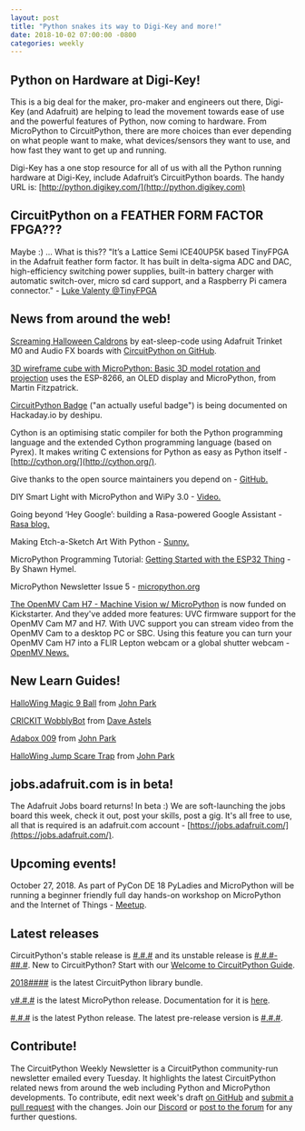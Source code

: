 ```yaml
---
layout: post
title: "Python snakes its way to Digi-Key and more!"
date: 2018-10-02 07:00:00 -0800
categories: weekly
---
```


## Python on Hardware at Digi-Key! 

This is a big deal for the maker, pro-maker and engineers out there, Digi-Key (and Adafruit) are helping to lead the movement towards ease of use and the powerful features of Python, now coming to hardware. From MicroPython to CircuitPython, there are more choices than ever depending on what people want to make, what devices/sensors they want to use, and how fast they want to get up and running.

Digi-Key has a one stop resource for all of us with all the Python running hardware at Digi-Key, include Adafruit’s CircuitPython boards. The handy URL is: [http://python.digikey.com/](http://python.digikey.com)

## CircuitPython on a FEATHER FORM FACTOR FPGA???

Maybe :) ... What is this?? "It’s a Lattice Semi ICE40UP5K based TinyFPGA in the Adafruit feather form factor.  It has built in delta-sigma ADC and DAC, high-efficiency switching power supplies, built-in  battery charger with automatic switch-over, micro sd card support, and a Raspberry Pi camera connector." - [Luke Valenty @TinyFPGA](https://twitter.com/TinyFPGA/status/1046217580829007872)

## News from around the web!

[Screaming Halloween Caldrons](https://www.youtube.com/watch?v=Y6LtwUQfxBw) by eat-sleep-code using Adafruit Trinket M0 and Audio FX boards with [CircuitPython on GitHub](https://github.com/eat-sleep-code/circuitpython-halloween-cauldrons).

[3D wireframe cube with MicroPython: Basic 3D model rotation and projection](https://www.pymadethis.com/article/3d-rotating-cube-micropython-oled/) uses the ESP-8266, an OLED display and MicroPython, from Martin Fitzpatrick.

[CircuitPython Badge](https://hackaday.io/project/100853-circuitpython-badge) ("an actually useful badge") is being documented on Hackaday.io by deshipu.

Cython is an optimising static compiler for both the Python programming language and the extended Cython programming language (based on Pyrex). It makes writing C extensions for Python as easy as Python itself - [http://cython.org/](http://cython.org/).

Give thanks to the open source maintainers you depend on - [GitHub.](https://github.com/feross/thanks)

DIY Smart Light with MicroPython and WiPy 3.0 - [Video.](https://www.youtube.com/watch?v=idiCndlPa-k)

Going beyond ‘Hey Google’: building a Rasa-powered Google Assistant - [Rasa blog.](https://medium.com/rasa-blog/going-beyond-hey-google-building-a-rasa-powered-google-assistant-5ff916409a25)

Making Etch-a-Sketch Art With Python - [Sunny.](http://sunnybala.com/2018/09/10/python-etch-a-sketch.html)

MicroPython Programming Tutorial: [Getting Started with the ESP32 Thing](https://learn.sparkfun.com/tutorials/micropython-programming-tutorial-getting-started-with-the-esp32-thing) - By Shawn Hymel.

MicroPython Newsletter Issue 5 - [micropython.org](https://forum.micropython.org/viewtopic.php?f=19&t=5275&sid=648438ab83c9e70a3c993e5814768079)

[The OpenMV Cam H7 - Machine Vision w/ MicroPython](https://www.kickstarter.com/projects/1798207217/openmv-cam-h7-machine-vision-w-micropython) is now funded on Kickstarter. And they've added more features: UVC firmware support for the OpenMV Cam M7 and H7. With UVC support you can stream video from the OpenMV Cam to a desktop PC or SBC. Using this feature you can turn your OpenMV Cam H7 into a FLIR Lepton webcam or a global shutter webcam - [OpenMV News.](https://mailchi.mp/ef1ab9fba9a5/7f6kh54q7k-607101?e=94a2c4f377)

## New Learn Guides!

[HalloWing Magic 9 Ball](https://learn.adafruit.com/hallowing-magic-9-ball) from [John Park](https://learn.adafruit.com/users/johnpark)

[CRICKIT WobblyBot](https://learn.adafruit.com/crickit-wobblybot) from [Dave Astels](https://learn.adafruit.com/users/dastels)

[Adabox 009](https://learn.adafruit.com/adabox009) from [John Park](https://learn.adafruit.com/users/johnpark)

[HalloWing Jump Scare Trap](https://learn.adafruit.com/motion-activated-attack-cockroach) from [John Park](https://learn.adafruit.com/users/johnpark)

## jobs.adafruit.com is in beta!

The Adafruit Jobs board returns! In beta :) We are soft-launching the jobs board this week, check it out, post your skills, post a gig. It's all free to use, all that is required is an adafruit.com account - [https://jobs.adafruit.com/](https://jobs.adafruit.com/).

## Upcoming events!

October 27, 2018. As part of PyCon DE 18 PyLadies and MicroPython will be running a beginner friendly full day hands-on workshop on MicroPython and the Internet of Things - [Meetup](https://www.meetup.com/de-DE/PyData-Suedwest/events/253574767/).

## Latest releases

CircuitPython's stable release is [#.#.#](https://github.com/adafruit/circuitpython/releases/latest) and its unstable release is [#.#.#-##.#](https://github.com/adafruit/circuitpython/releases). New to CircuitPython? Start with our [Welcome to CircuitPython Guide](https://learn.adafruit.com/welcome-to-circuitpython).

[2018####](https://github.com/adafruit/Adafruit_CircuitPython_Bundle/releases/latest) is the latest CircuitPython library bundle.

[v#.#.#](https://micropython.org/download) is the latest MicroPython release. Documentation for it is [here](http://docs.micropython.org/en/latest/pyboard/).

[#.#.#](https://www.python.org/downloads/) is the latest Python release. The latest pre-release version is [#.#.#](https://www.python.org/download/pre-releases/).

## Contribute!

The CircuitPython Weekly Newsletter is a CircuitPython community-run newsletter emailed every Tuesday. It highlights the latest CircuitPython related news from around the web including Python and MicroPython developments. To contribute, edit next week's draft [on GitHub](https://github.com/adafruit/circuitpython-weekly-newsletter/tree/gh-pages/_drafts) and [submit a pull request](https://help.github.com/articles/editing-files-in-your-repository/) with the changes. Join our [Discord](https://adafru.it/discord) or [post to the forum](https://forums.adafruit.com/viewforum.php?f=60) for any further questions.
